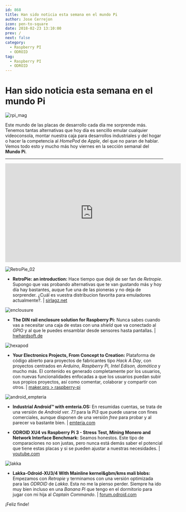 ```yaml
---
id: 868
title: Han sido noticia esta semana en el mundo Pi
author: Jose Cerrejon
icon: pen-to-square
date: 2018-02-23 13:10:00
prev: /
next: false
category:
  - Raspberry PI
  - ODROID
tag:
  - Raspberry PI
  - ODROID
---
```


# Han sido noticia esta semana en el mundo Pi

![rpi_mag](/images/2018/02/rpi_mag.jpg)

Este mundo de las placas de desarrollo cada día me sorprende más. Tenemos tantas alternativas que hoy día es sencillo emular cualquier videoconsola, montar nuestra caja para desarrollos industriales y del hogar o hacer la competencia al *HomePod* de *Apple*, del que no paran de hablar. Vemos todo esto y mucho más hoy viernes en la sección semanal del **Mundo Pi**.

- - -
<iframe width="560" height="315" src="https://www.youtube.com/embed/yjEDAvP4rCc?rel=0" frameborder="0" allow="autoplay; encrypted-media" allowfullscreen></iframe>

![RetroPie_02](/images/RetroPie_02.jpg)

* **RetroPie: an introduction:** Hace tiempo que dejé de ser fan de *Retropie*. Supongo que vas probando alternativas que te van gustando más y hoy día hay bastantes, auque fue una de las pioneras y no deja de sorprender. ¿Cuál es vuestra distribucion favorita para emuladores actualmente?. | [sirlagz.net](https://sirlagz.net/2018/02/19/retropie-an-introduction/)

![enclousure](/images/2018/02/enclousure.png)

* **The DIN rail enclosure solution for Raspberry Pi:** Nunca sabes cuando vas a necesitar una caja de estas con una *shield* que va conectado al *GPIO* y al que le puedes ensamblar desde sensores hasta pantallas.  | [hwhardsoft.de](https://www.hwhardsoft.de/english/projects/rasppibox-open/)

![hexapod](/images/2017/07/hexapod.png)

* **Your Electronics Projects, From Concept to Creation:** Plataforma de código abierto para proyectos de fabricantes tipo *Hack A Day*, con proyectos centrados en *Arduino, Raspberry Pi, Intel Edison, domótica* y mucho más. El contenido es generado completamente por los usuarios, con nuevas funcionalidades enfocadas a que los usuarios puedan subir sus propios proyectos, así como comentar, colaborar y compartir con otros. | [maker.pro > raspberry-pi](https://maker.pro/projects/raspberry-pi)

![android_empteria](/images/2018/02/android_empteria.png)

* **Industrial Android™ with emteria.OS:** En resumidas cuentas, se trata de una versión de *Android ver. 7.1* para la *Pi3* que puede usarse con fines comerciales, aunque disponen de una versión *free* para probar y al parecer va bastante bien. | [emteria.com](https://emteria.com/)

* **ODROID XU4 vs Raspberry Pi 3 - Stress Test, Mining Monero and Network Interface Benchmark:** Seamos honestos. Este tipo de comparaciones no son justas, pero nunca está demás saber el potencial que tiene estas placas y si se pueden ajustar a nuestras necesidades. | [youtube.com](https://www.youtube.com/watch?v=L6bZW-2rHgg)

![lakka](/images/2014/11/lakka.png)

* **Lakka-Odroid-XU3/4 With Mainline kernel&gbm/kms mali blobs:** Empezamos con *Retropie* y terminamos con una versión optimizada para las *ODROID* de *Lakka*. Esta no me la pienso perder. Siempre ha ido muy bien incluso en una *Banana Pi* que tengo en el dormitorio para jugar con mi hija al *Captain Commando*. | [forum.odroid.com](https://forum.odroid.com/viewtopic.php?f=98&t=30066#p214707)







¡Feliz finde!